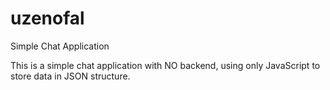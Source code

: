 # uzenofal
Simple Chat Application

This is a simple chat application with NO backend, using only JavaScript to store data in JSON structure.

